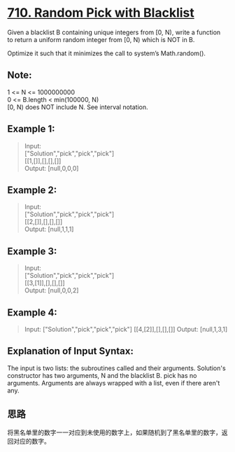# [710. Random Pick with Blacklist](https://leetcode.com/problems/random-pick-with-blacklist/)

Given a blacklist B containing unique integers from [0, N), write a function to return a uniform random integer from [0, N) which is NOT in B.

Optimize it such that it minimizes the call to system’s Math.random().

## Note:

1 <= N <= 1000000000  
0 <= B.length < min(100000, N)  
[0, N) does NOT include N. See interval notation.
## Example 1:

> Input:   
> ["Solution","pick","pick","pick"]  
> [[1,[]],[],[],[]]  
> Output: [null,0,0,0]  

## Example 2:

> Input:   
> ["Solution","pick","pick","pick"]  
> [[2,[]],[],[],[]]  
> Output: [null,1,1,1]

## Example 3:

> Input:   
> ["Solution","pick","pick","pick"]  
> [[3,[1]],[],[],[]]  
> Output: [null,0,0,2]

## Example 4:

> Input: 
> ["Solution","pick","pick","pick"]
> [[4,[2]],[],[],[]]
> Output: [null,1,3,1]

## Explanation of Input Syntax:

The input is two lists: the subroutines called and their arguments. Solution's constructor has two arguments, N and the blacklist B. pick has no arguments. Arguments are always wrapped with a list, even if there aren't any.

## 思路
将黑名单里的数字一一对应到未使用的数字上，如果随机到了黑名单里的数字，返回对应的数字。
